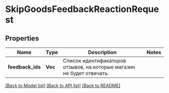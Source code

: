 # SkipGoodsFeedbackReactionRequest

## Properties

Name | Type | Description | Notes
------------ | ------------- | ------------- | -------------
**feedback_ids** | **Vec<i64>** | Список идентификаторов отзывов, на которые магазин не будет отвечать. | 

[[Back to Model list]](../README.md#documentation-for-models) [[Back to API list]](../README.md#documentation-for-api-endpoints) [[Back to README]](../README.md)


